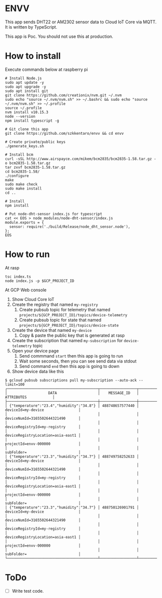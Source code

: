 # ENVV

This app sends DHT22 or AM2302 sensor data to Cloud IoT Core via MQTT.
It is written by TypeScript.

This app is Poc. You should not use this at production.


# How to install 

Execute commands below at raspberry pi

    # Install Node.js
    sudo apt update -y
    sudo apt upgrade -y
    sudo apt install git
    git clone https://github.com/creationix/nvm.git ~/.nvm
    sudo echo "source ~/.nvm/nvm.sh" >> ~/.bashrc && sudo echo "source ~/.nvm/nvm.sh" >> ~/.profile
    source ~/.profile
    nvm install v10.15.3
    node --version
    npm install typescript -g

    # Git clone this app
    git clone https://github.com/szkkentaro/envv && cd envv

    # Create private/public keys
    ./generate_keys.sh 

    # Install bcm
    curl -sSL http://www.airspayce.com/mikem/bcm2835/bcm2835-1.58.tar.gz -o bcm2835-1.58.tar.gz
    tar zxvf bcm2835-1.58.tar.gz
    cd bcm2835-1.58/
    ./configure
    make
    sudo make check
    sudo make install
    cd ..

    # Install 
    npm install

    # Put node-dht-sensor index.js for typescript
    cat << EOS > node_modules/node-dht-sensor/index.js 
    module.exports = {
      sensor: require('./build/Release/node_dht_sensor.node'),
    };
    EOS

# How to run

At rasp

    tsc index.ts
    node index.js -p $GCP_PROJECT_ID

At GCP Web console

1. Show Cloud Core IoT
2. Create the registry that named `my-registry`
    1. Create pubsub topic for telemetry that named `projects/${GCP_PROJECT_ID}/topics/device-telemetry`
    2. Create pubsub topic for state that named `projects/${GCP_PROJECT_ID}/topics/device-state`
3. Create the device that named `my-device` 
    1. Copy & paste the public key that is generated at rasp
4. Create the subscription that named `my-subscription` for `device-telemetry` topic
5. Open your device page
    1. Send commmand `start` then this app is going to run
    2. Wait some seconds, then you can see send data via stdout
    3. Send command `end` then this app is going to down
6. Show device data like this

```
$ gcloud pubsub subscriptions pull my-subscription --auto-ack --limit=100
┌──────────────────────────────────────────┬─────────────────┬───────────────────────────────────┐
│                   DATA                   │    MESSAGE_ID   │             ATTRIBUTES            │
├──────────────────────────────────────────┼─────────────────┼───────────────────────────────────┤
│ {"temperature":"23.4","humidity":"34.8"} │ 488748657577440 │ deviceId=my-device                │
│                                          │                 │ deviceNumId=3165502644321490      │
│                                          │                 │ deviceRegistryId=my-registry      │
│                                          │                 │ deviceRegistryLocation=asia-east1 │
│                                          │                 │ projectId=envv-000000             │
│                                          │                 │ subFolder=                        │
│ {"temperature":"23.3","humidity":"34.7"} │ 488749758252633 │ deviceId=my-device                │
│                                          │                 │ deviceNumId=3165502644321490      │
│                                          │                 │ deviceRegistryId=my-registry      │
│                                          │                 │ deviceRegistryLocation=asia-east1 │
│                                          │                 │ projectId=envv-000000             │
│                                          │                 │ subFolder=                        │
│ {"temperature":"23.3","humidity":"34.7"} │ 488750126901791 │ deviceId=my-device                │
│                                          │                 │ deviceNumId=3165502644321490      │
│                                          │                 │ deviceRegistryId=my-registry      │
│                                          │                 │ deviceRegistryLocation=asia-east1 │
│                                          │                 │ projectId=envv-000000             │
│                                          │                 │ subFolder=                        │
└──────────────────────────────────────────┴─────────────────┴───────────────────────────────────┘
```

# ToDo

- [ ] Write test code.
